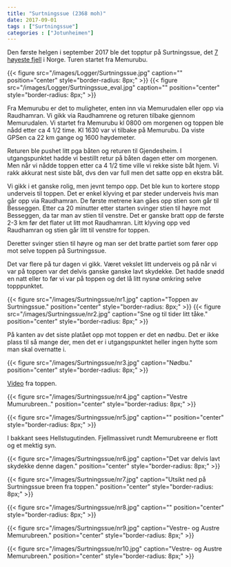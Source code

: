 ```yaml
---
title: "Surtningssue (2368 moh)"
date: 2017-09-01
tags : ["Surtningssue"]
categories : ["Jotunheimen"]
---
```

Den første helgen i september 2017 ble det topptur på Surtningssue, det [7 høyeste fjell](https://no.wikipedia.org/wiki/Liste_over_Norges_h%C3%B8yeste_fjell) i Norge. Turen startet fra Memurubu.

{{< figure src="/images/Logger/Surtningssue.jpg" caption="" position="center" style="border-radius: 8px;" >}}
{{< figure src="/images/Logger/Surtningssue_eval.jpg" caption="" position="center" style="border-radius: 8px;" >}}

Fra Memurubu er det to muligheter, enten inn via Memurudalen eller opp via Raudhamran. Vi gikk via Raudhamrene og returen tilbake gjennom Memurudalen. Vi startet fra Memurubu kl 0800 om morgenen og toppen ble nådd etter ca 4 1/2 time. Kl 1630 var vi tilbake på Memurubu. Da viste GPSen ca 22 km gange og 1600 høydemeter.

Returen ble pushet litt pga båten og returen til Gjendesheim. I utgangspunktet hadde vi bestillt retur på båten dagen etter om morgenen. Men når vi nådde toppen etter ca 4 1/2 time ville vi rekke siste båt hjem. Vi rakk akkurat nest siste båt, dvs den var full men det satte opp en ekstra båt.

Vi gikk i et ganske rolig, men jevnt tempo opp. Det ble kun to kortere stopp underveis til toppen. Det er enkel klyving et par steder underveis hvis man går opp via Raudhamran. De første metrene kan gåes opp stien som går til Besseggen. Etter ca 20 minutter etter starten svinger stien til høyre mot Besseggen, da tar man av stien til venstre. Det er ganske bratt opp de første 2-3 km før det flater ut litt mot Raudhamran. Litt klyving opp ved Raudhamran og stien går litt til venstre for toppen.

Deretter svinger stien til høyre og man ser det bratte partiet som fører opp mot selve toppen på Surtningssue.

Det var flere på tur dagen vi gikk. Været vekslet litt underveis og på når vi var på toppen var det delvis ganske ganske lavt skydekke. Det hadde snødd en natt eller to før vi var på toppen og det lå litt nysnø omkring selve topppunktet.

{{< figure src="/images/Surtningssue/nr1.jpg" caption="Toppen av Surtningssue." position="center" style="border-radius: 8px;" >}}
{{< figure src="/images/Surtningssue/nr2.jpg" caption="Sne og til tider litt tåke." position="center" style="border-radius: 8px;" >}}

På kanten av det siste platået opp mot toppen er det en nødbu. Det er ikke plass til så mange der, men det er i utgangspunktet heller ingen hytte som man skal overnatte i.

{{< figure src="/images/Surtningssue/nr3.jpg" caption="Nødbu." position="center" style="border-radius: 8px;" >}}

[Video](https://www.youtube.com/watch?v=6XrKcY3aPe8) fra toppen.

{{< figure src="/images/Surtningssue/nr4.jpg" caption="Vestre Mumurubreen.." position="center" style="border-radius: 8px;" >}}

{{< figure src="/images/Surtningssue/nr5.jpg" caption=""  position="center" style="border-radius: 8px;" >}}

I bakkant sees Hellstugutinden. Fjellmassivet rundt Memurubreene er flott og et mektig syn.

{{< figure src="/images/Surtningssue/nr6.jpg" caption="Det var delvis lavt skydekke denne dagen." position="center" style="border-radius: 8px;" >}}

{{< figure src="/images/Surtningssue/nr7.jpg" caption="Utsikt ned på Surtningssue breen fra toppen." position="center" style="border-radius: 8px;" >}}

{{< figure src="/images/Surtningssue/nr8.jpg" caption="" position="center" style="border-radius: 8px;" >}}

{{< figure src="/images/Surtningssue/nr9.jpg" caption="Vestre- og Austre Memurubreen." position="center" style="border-radius: 8px;" >}}

{{< figure src="/images/Surtningssue/nr10.jpg" caption="Vestre- og Austre Memurubreen." position="center" style="border-radius: 8px;" >}}
